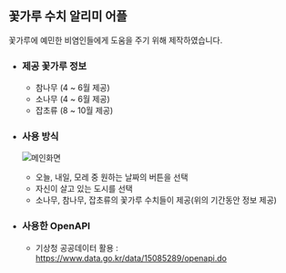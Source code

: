 ## 꽃가루 수치 알리미 어플

꽃가루에 예민한 비염인들에게 도움을 주기 위해 제작하였습니다.

- ### 제공 꽃가루 정보
  
  - 참나무 (4 ~ 6월 제공)
  - 소나무 (4 ~ 6월 제공)
  - 잡초류 (8 ~ 10월 제공)

- ### 사용 방식

  ![메인화면](https://github.com/user-attachments/assets/630f0d05-ea94-4317-8548-98f051d253d3)

  -  오늘, 내일, 모레 중 원하는 날짜의 버튼을 선택
  -  자신이 살고 있는 도시를 선택
  -  소나무, 참나무, 잡초류의 꽃가루 수치들이 제공(위의 기간동안 정보 제공)

- ### 사용한 OpenAPI

  - 기상청 공공데이터 활용 : https://www.data.go.kr/data/15085289/openapi.do
